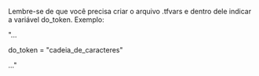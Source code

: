 Lembre-se de que você precisa criar o arquivo .tfvars e dentro dele indicar a variável do_token. Exemplo:

"...

do_token = "cadeia_de_caracteres"

..."